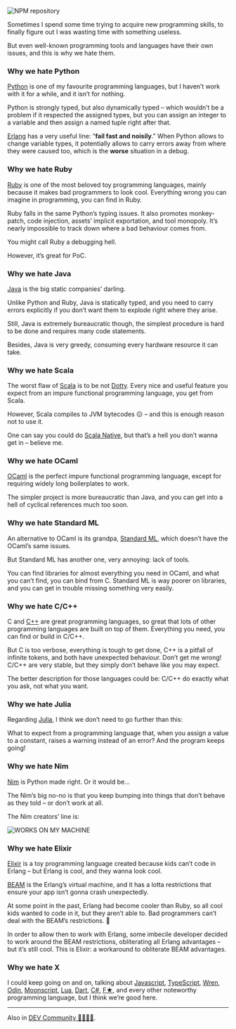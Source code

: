 ![NPM repository](//cacilhas.info/img/garbage-dump.jpg)

Sometimes I spend some time trying to acquire new programming skills, to finally figure out I was wasting time with something useless.

But even well-known programming tools and languages have their own issues, and this is why we hate them.

### Why we hate Python

[Python](https://www.python.org/) is one of my favourite programming languages, but I haven’t work with it for a while, and it isn’t for nothing.

Python is strongly typed, but also dynamically typed – which wouldn’t be a problem if it respected the assigned types, but you can assign an integer to a variable and then assign a named tuple right after that.

[Erlang](https://www.erlang.org/) has a very useful line: “**fail fast and noisily**.” When Python allows to change variable types, it potentially allows to carry errors away from where they were caused too, which is the **worse** situation in a debug.

### Why we hate Ruby

[Ruby](https://www.ruby-lang.org/) is one of the most beloved toy programming languages, mainly because it makes bad programmers to look cool. Everything wrong you can imagine in programming, you can find in Ruby.

Ruby falls in the same Python’s typing issues. It also promotes monkey-patch, code injection, assets’ implicit exportation, and tool monopoly. It’s nearly impossible to track down where a bad behaviour comes from.

You might call Ruby a debugging hell.

However, it’s great for PoC.

### Why we hate Java

[Java](https://docs.oracle.com/java/) is the big static companies’ darling.

Unlike Python and Ruby, Java is statically typed, and you need to carry errors explicitly if you don’t want them to explode right where they arise.

Still, Java is extremely bureaucratic though, the simplest procedure is hard to be done and requires many code statements.

Besides, Java is very greedy, consuming every hardware resource it can take.

### Why we hate Scala

The worst flaw of [Scala](https://scala-lang.org/) is to be not [Dotty](https://dotty.epfl.ch/). Every nice and useful feature you expect from an impure functional programming language, you get from Scala.

However, Scala compiles to JVM bytecodes 😖 – and this is enough reason not to use it.

One can say you could do [Scala Native](https://scala-native.readthedocs.io/), but that’s a hell you don’t wanna get in – believe me.

### Why we hate OCaml

[OCaml](https://ocaml.org/) is the perfect impure functional programming language, except for requiring widely long boilerplates to work.

The simpler project is more bureaucratic than Java, and you can get into a hell of cyclical references much too soon.

### Why we hate Standard ML

An alternative to OCaml is its grandpa, [Standard ML](http://www.mlton.org/), which doesn’t have the OCaml’s same issues.

But Standard ML has another one, very annoying: lack of tools.

You can find libraries for almost everything you need in OCaml, and what you can’t find, you can bind from C. Standard ML is way poorer on libraries, and you can get in trouble missing something very easily.

### Why we hate C/C++

C and [C++](https://www.cplusplus.com/) are great programming languages, so great that lots of other programming languages are built on top of them. Everything you need, you can find or build in C/C++.

But C is too verbose, everything is tough to get done, C++ is a pitfall of infinite tokens, and both have unexpected behaviour. Don’t get me wrong! C/C++ are very stable, but they simply don’t behave like you may expect.

The better description for those languages could be: C/C++ do exactly what you ask, not what you want.

### Why we hate Julia

Regarding [Julia](https://julialang.org/), I think we don’t need to go further than this:

What to expect from a programming language that, when you assign a value to a constant, raises a warning instead of an error? And the program keeps going!

### Why we hate Nim

[Nim](https://nim-lang.org/) is Python made right. Or it would be…

The Nim’s big no-no is that you keep bumping into things that don’t behave as they told – or don’t work at all.

The Nim creators’ line is:

![WORKS ON MY MACHINE](//cacilhas.info/img/works-on-my-machine.png)

### Why we hate Elixir

[Elixir](https://elixir-lang.org/) is a toy programming language created because kids can’t code in Erlang – but Erlang is cool, and they wanna look cool.

[BEAM](https://www.erlang.org/blog/a-brief-beam-primer/) is the Erlang’s virtual machine, and it has a lotta restrictions that ensure your app isn’t gonna crash unexpectedly.

At some point in the past, Erlang had become cooler than Ruby, so all cool kids wanted to code in it, but they aren’t able to. Bad programmers can’t deal with the BEAM’s restrictions. 🤷

In order to allow then to work with Erlang, some imbecile developer decided to work around the BEAM restrictions, obliterating all Erlang advantages – but it’s still cool. This is Elixir: a workaround to obliterate BEAM advantages.

### Why we hate X

I could keep going on and on, talking about [Javascript](https://www.javascript.com/), [TypeScript](https://www.typescriptlang.org/), [Wren](https://wren.io/), [Odin](https://odin-lang.org/), [Moonscript](https://moonscript.org/), [Lua](https://www.lua.org/), [Dart](https://dart.dev/), [C#](https://docs.microsoft.com/en-us/dotnet/csharp/), [F★](https://www.fstar-lang.org/), and every other noteworthy programming language, but I think we’re good here.

* * *

Also in [DEV Community 👩‍💻👨‍💻](https://dev.to/cacilhas/why-we-hate-3m8k).